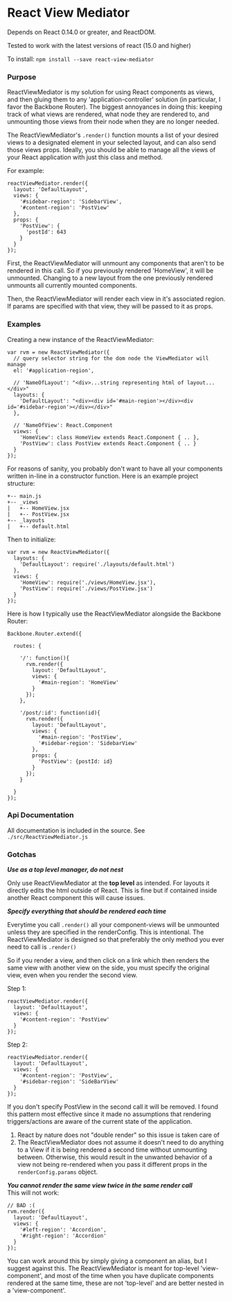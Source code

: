 # React View Mediator
Depends on React 0.14.0 or greater, and ReactDOM.

Tested to work with the latest versions of react (15.0 and higher)

To install:
`npm install --save react-view-mediator`

### Purpose

ReactViewMediator is my solution for using React components as views, and then
gluing them to any 'application-controller' solution (in particular, I favor
the Backbone Router). The biggest annoyances in doing this: keeping track of what
views are rendered, what node they are rendered to,
and unmounting those views from their node when they are no longer needed.

The ReactViewMediator's `.render()` function mounts a list of your desired views to a
designated element in your selected layout, and can also send those views props. Ideally, you
should be able to manage all the views of your React application with just this class and method.

For example:

```
reactViewMediator.render({
  layout: 'DefaultLayout',
  views: {
    '#sidebar-region': 'SidebarView',
    '#content-region': 'PostView'
  },
  props: {
    'PostView': {
      'postId': 643
    }
  }
});
```

First, the ReactViewMediator will unmount any components that aren't to be rendered
in this call. So if you previously rendered 'HomeView', it will be unmounted. Changing to
a new layout from the one previously rendered unmounts all currently mounted components.

Then, the ReactViewMediator will render each view in it's associated region. If params
are specified with that view, they will be passed to it as props.

### Examples

Creating a new instance of the ReactViewMediator:
```
var rvm = new ReactViewMediator({
  // query selector string for the dom node the ViewMediator will manage
  el: '#application-region',

  // 'NameOfLayout': "<div>...string representing html of layout...</div>"
  layouts: {
    'DefaultLayout': "<div><div id='#main-region'></div><div id='#sidebar-region'></div></div>"
  },

  // 'NameOfView': React.Component
  views: {
    'HomeView': class HomeView extends React.Component { .. },
    'PostView': class PostView extends React.Component { .. }
  }
});
```

For reasons of sanity, you probably don't want to have all your components written
in-line in a constructor function. Here is an example project structure:
```
+-- main.js
+-- _views
|   +-- HomeView.jsx
|   +-- PostView.jsx
+-- _layouts
|   +-- default.html
```

Then to initialize:
```
var rvm = new ReactViewMediator({
  layouts: {
    'DefaultLayout': require('./layouts/default.html')
  },
  views: {
    'HomeView': require('./views/HomeView.jsx'),
    'PostView': require('./views/PostView.jsx')
  }
});
```


Here is how I typically use the ReactViewMediator alongside the Backbone Router:
```
Backbone.Router.extend({

  routes: {

    '/': function(){
      rvm.render({
        layout: 'DefaultLayout',
        views: {
          '#main-region': 'HomeView'
        }
      });
    },

    '/post/:id': function(id){
      rvm.render({
        layout: 'DefaultLayout',  
        views: {
          '#main-region': 'PostView',
          '#sidebar-region': 'SidebarView'
        },
        props: {
          'PostView': {postId: id}
        }
      });
    }

  }
});
```


### Api Documentation

All documentation is included in the source.
See `./src/ReactViewMediator.js`

### Gotchas

_**Use as a top level manager, do not nest**_  

Only use ReactViewMediator at the **top level** as intended. For layouts it directly edits the html outside of React. This is fine but if contained inside another React component this will cause issues.

_**Specify everything that should be rendered each time**_  

Everytime you call `.render()` all your component-views will be unmounted unless they are specified in the renderConfig. This is intentional. The ReactViewMediator is designed so that preferably the only method you ever need to call is `.render()`

So if you render a view, and then click on a link which then renders the same view with another view on the side, you must specify the original view, even when you render the second view.

Step 1:
```
reactViewMediator.render({
  layout: 'DefaultLayout',
  views: {
    '#content-region': 'PostView'
  }
});
```

Step 2:
```
reactViewMediator.render({
  layout: 'DefaultLayout',
  views: {
    '#content-region': 'PostView',
    '#sidebar-region': 'SideBarView'
  }
});
```

If you don't specify PostView in the second call it will be removed. I found this pattern most effective since it made no assumptions that rendering triggers/actions are aware of the current state of the application.

1. React by nature does not "double render" so this issue is taken care of
2. The ReactViewMediator does not assume it doesn't need to do anything to a View if it is being rendered a second time without unmounting between. Otherwise, this would result in the unwanted behavior of a view not being re-rendered when you pass it different props in the `renderConfig.params` object.

_**You cannot render the same view twice in the same render call**_  
This will not work:
```
// BAD :(
rvm.render({
  layout: 'DefaultLayout',
  views: {
    '#left-region': 'Accordion',
    '#right-region': 'Accordion'
  }
});
```

You can work around this by simply giving a component an alias, but I suggest against this. The ReactViewMediator is meant for top-level 'view-component', and most of the time when you have duplicate components rendered at the same time, these are not 'top-level' and are better nested in a 'view-component'.
